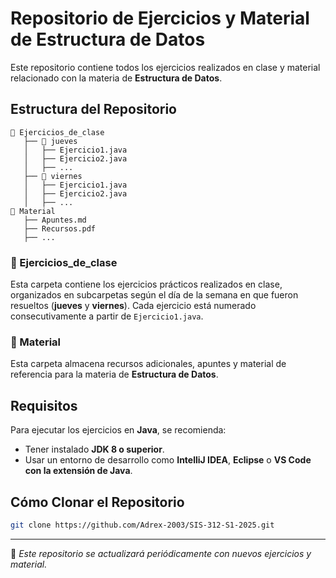 # Repositorio de Ejercicios y Material de Estructura de Datos

Este repositorio contiene todos los ejercicios realizados en clase y material relacionado con la materia de **Estructura de Datos**.

## Estructura del Repositorio

```
📂 Ejercicios_de_clase
   ├── 📂 jueves
   │   ├── Ejercicio1.java
   │   ├── Ejercicio2.java
   │   ├── ...
   ├── 📂 viernes
   │   ├── Ejercicio1.java
   │   ├── Ejercicio2.java
   │   ├── ...
📂 Material
   ├── Apuntes.md
   ├── Recursos.pdf
   ├── ...
```

### 📂 Ejercicios_de_clase
Esta carpeta contiene los ejercicios prácticos realizados en clase, organizados en subcarpetas según el día de la semana en que fueron resueltos (**jueves** y **viernes**). Cada ejercicio está numerado consecutivamente a partir de `Ejercicio1.java`.

### 📂 Material
Esta carpeta almacena recursos adicionales, apuntes y material de referencia para la materia de **Estructura de Datos**.

## Requisitos
Para ejecutar los ejercicios en **Java**, se recomienda:
- Tener instalado **JDK 8 o superior**.
- Usar un entorno de desarrollo como **IntelliJ IDEA**, **Eclipse** o **VS Code con la extensión de Java**.

## Cómo Clonar el Repositorio
```bash
git clone https://github.com/Adrex-2003/SIS-312-S1-2025.git
```

---

📌 *Este repositorio se actualizará periódicamente con nuevos ejercicios y material.*



